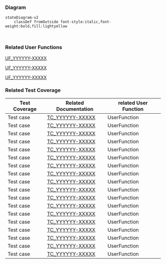 <Description>

### Diagram
```mermaid
stateDiagram-v2
    classDef fromOutside font-style:italic,font-weight:bold,fill:lightyellow

    
```

### Related User Functions

[UF_YYYYYY-XXXXX](../User%20Functions/UF_YYYYYY-XXXXX.md)

[UF_YYYYYY-XXXXX](../User%20Functions/UF_YYYYYY-XXXXX.md)

[UF_YYYYYY-XXXXX](../User%20Functions/UF_YYYYYY-XXXXX.md)


### Related Test Coverage

| Test Coverage | Related Documentation | related User Function |
|---------------|-----------------------|-----------------------|
| Test case | [TC_YYYYYY-XXXXX](https://github.com/patrickmohrmann/earthdawn4eV2/) | UserFunction |
| Test case | [TC_YYYYYY-XXXXX](https://github.com/patrickmohrmann/earthdawn4eV2/) | UserFunction |
| Test case | [TC_YYYYYY-XXXXX](https://github.com/patrickmohrmann/earthdawn4eV2/) | UserFunction |
| Test case | [TC_YYYYYY-XXXXX](https://github.com/patrickmohrmann/earthdawn4eV2/) | UserFunction |
| Test case | [TC_YYYYYY-XXXXX](https://github.com/patrickmohrmann/earthdawn4eV2/) | UserFunction |
| Test case | [TC_YYYYYY-XXXXX](https://github.com/patrickmohrmann/earthdawn4eV2/) | UserFunction |
| Test case | [TC_YYYYYY-XXXXX](https://github.com/patrickmohrmann/earthdawn4eV2/) | UserFunction |
| Test case | [TC_YYYYYY-XXXXX](https://github.com/patrickmohrmann/earthdawn4eV2/) | UserFunction |
| Test case | [TC_YYYYYY-XXXXX](https://github.com/patrickmohrmann/earthdawn4eV2/) | UserFunction |
| Test case | [TC_YYYYYY-XXXXX](https://github.com/patrickmohrmann/earthdawn4eV2/) | UserFunction |
| Test case | [TC_YYYYYY-XXXXX](https://github.com/patrickmohrmann/earthdawn4eV2/) | UserFunction |
| Test case | [TC_YYYYYY-XXXXX](https://github.com/patrickmohrmann/earthdawn4eV2/) | UserFunction |
| Test case | [TC_YYYYYY-XXXXX](https://github.com/patrickmohrmann/earthdawn4eV2/) | UserFunction |
| Test case | [TC_YYYYYY-XXXXX](https://github.com/patrickmohrmann/earthdawn4eV2/) | UserFunction |
| Test case | [TC_YYYYYY-XXXXX](https://github.com/patrickmohrmann/earthdawn4eV2/) | UserFunction |
| Test case | [TC_YYYYYY-XXXXX](https://github.com/patrickmohrmann/earthdawn4eV2/) | UserFunction |
| Test case | [TC_YYYYYY-XXXXX](https://github.com/patrickmohrmann/earthdawn4eV2/) | UserFunction |
| Test case | [TC_YYYYYY-XXXXX](https://github.com/patrickmohrmann/earthdawn4eV2/) | UserFunction |